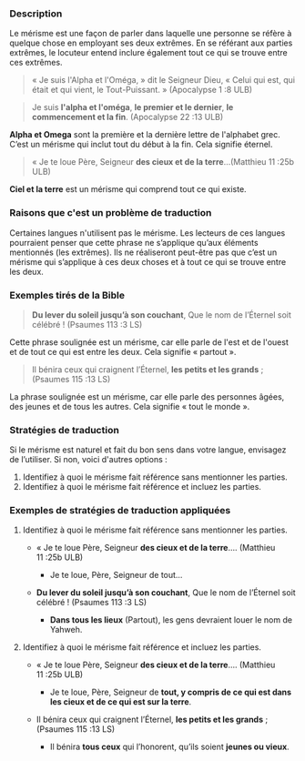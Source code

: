 
### Description

Le mérisme est une façon de parler dans laquelle une personne se réfère à quelque chose en employant ses deux extrêmes. En se référant aux parties extrêmes, le locuteur entend inclure également tout ce qui se trouve entre ces extrêmes.

>« Je suis l'Alpha et l'Oméga, » dit le Seigneur Dieu, « Celui qui est, qui était et qui vient, le Tout-Puissant. » (Apocalypse 1 :8 ULB)

>Je suis **l'alpha et l'oméga**, **le premier et le dernier**, **le commencement et la fin**. (Apocalypse 22 :13 ULB)

**Alpha et Omega** sont la première et la dernière lettre de l'alphabet grec. C’est un mérisme qui inclut tout du début à la fin. Cela signifie éternel.

>« Je te loue Père, Seigneur **des cieux et de la terre**…(Matthieu 11 :25b ULB)

**Ciel et la terre** est un mérisme qui comprend tout ce qui existe.


### Raisons que c'est un problème de traduction

Certaines langues n'utilisent pas le mérisme. Les lecteurs de ces langues pourraient penser que cette phrase ne s’applique qu’aux éléments mentionnés (les extrêmes). Ils ne réaliseront peut-être pas que c’est un mérisme qui s’applique à ces deux choses et à tout ce qui se trouve entre les deux.


### Exemples tirés de la Bible

>**Du lever du soleil jusqu’à son couchant**, Que le nom de l’Éternel soit célébré ! (Psaumes 113 :3 LS)

Cette phrase soulignée est un mérisme, car elle parle de l'est et de l'ouest et de tout ce qui est entre les deux. Cela signifie « partout ».

>Il bénira ceux qui craignent l’Éternel, **les petits et les grands** ; (Psaumes 115 :13 LS)

La phrase soulignée est un mérisme, car elle parle des personnes âgées, des jeunes et de tous les autres. Cela signifie « tout le monde ».


### Stratégies de traduction

Si le mérisme est naturel et fait du bon sens dans votre langue, envisagez de l’utiliser. Si non, voici d'autres options :

1. Identifiez à quoi le mérisme fait référence sans mentionner les parties.
1. Identifiez à quoi le mérisme fait référence et incluez les parties.


### Exemples de stratégies de traduction appliquées

1. Identifiez à quoi le mérisme fait référence sans mentionner les parties.

    * « Je te loue Père, Seigneur **des cieux et de la terre**…. (Matthieu 11 :25b ULB)

        * Je te loue, Père, Seigneur de tout…

    * **Du lever du soleil jusqu’à son couchant**, Que le nom de l’Éternel soit célébré ! (Psaumes 113 :3 LS)

        * **Dans tous les lieux** (Partout), les gens devraient louer le nom de Yahweh.

1. Identifiez à quoi le mérisme fait référence et incluez les parties.

    * « Je te loue Père, Seigneur **des cieux et de la terre**…. (Matthieu 11 :25b ULB)

        * Je te loue, Père, Seigneur de **tout, y compris de ce qui est dans les cieux et de ce qui est sur la terre**.

    * Il bénira ceux qui craignent l’Éternel, **les petits et les grands** ; (Psaumes 115 :13 LS)

        * Il bénira **tous ceux** qui l’honorent, qu’ils soient **jeunes ou vieux**.
